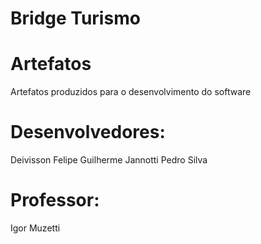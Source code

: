 # Bridge Turismo

# Artefatos
Artefatos produzidos para o desenvolvimento do software

# Desenvolvedores:
Deivisson Felipe
Guilherme Jannotti
Pedro Silva

# Professor:
Igor Muzetti

